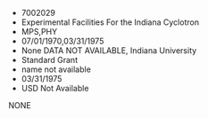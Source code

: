 * 7002029
* Experimental Facilities For the Indiana Cyclotron
* MPS,PHY
* 07/01/1970,03/31/1975
* None   DATA NOT AVAILABLE, Indiana University
* Standard Grant
*   name not available
* 03/31/1975
* USD Not Available

NONE